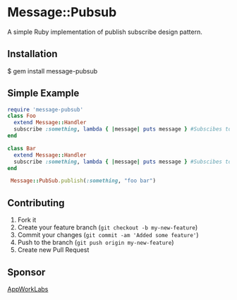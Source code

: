 # Message::Pubsub

A simple Ruby implementation of publish subscribe design pattern.

## Installation
$ gem install message-pubsub

## Simple Example
```ruby
require 'message-pubsub'
class Foo
  extend Message::Handler
  subscribe :something, lambda { |message| puts message } #Subscibes to event something
end

class Bar
  extend Message::Handler
  subscribe :something, lambda { |message| puts message } #Subscibes to same event something
end

 Message::PubSub.publish(:something, "foo bar")
```

## Contributing

1. Fork it
2. Create your feature branch (`git checkout -b my-new-feature`)
3. Commit your changes (`git commit -am 'Added some feature'`)
4. Push to the branch (`git push origin my-new-feature`)
5. Create new Pull Request

## Sponsor

[AppWorkLabs](http://www.appworklabs.com)


